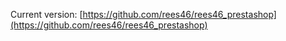 Current version: [https://github.com/rees46/rees46_prestashop](https://github.com/rees46/rees46_prestashop)
